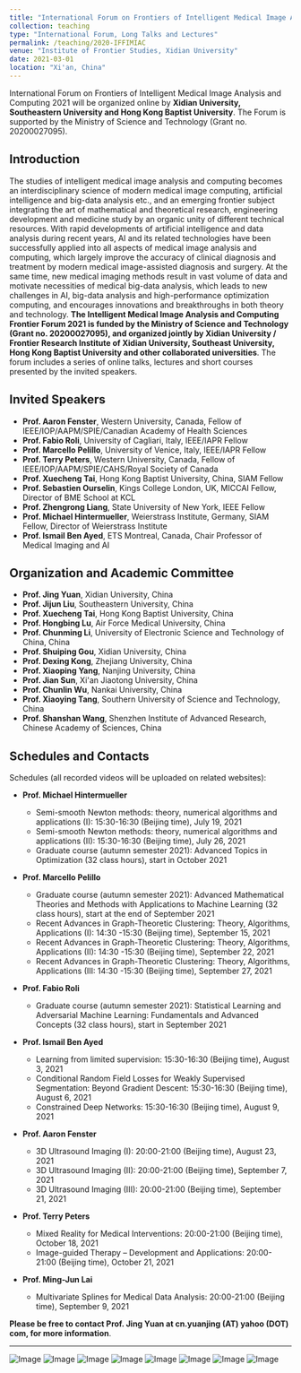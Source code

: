 ```yaml
---
title: "International Forum on Frontiers of Intelligent Medical Image Analysis and Computing 2021"
collection: teaching
type: "International Forum, Long Talks and Lectures"
permalink: /teaching/2020-IFFIMIAC
venue: "Institute of Frontier Studies, Xidian University"
date: 2021-03-01
location: "Xi'an, China"
---
```


International Forum on Frontiers of Intelligent Medical Image Analysis and Computing 2021 will be organized online by **Xidian University, Southeastern University and Hong Kong Baptist University**. The Forum is supported by the Ministry of Science and Technology (Grant no. 20200027095).

## Introduction

The studies of intelligent medical image analysis and computing becomes an interdisciplinary science of modern medical image computing, artificial intelligence and big-data analysis etc., and an emerging frontier subject integrating the art of mathematical and theoretical research, engineering development and medicine study by 
an organic unity of different technical resources. With rapid developments of artificial intelligence and data analysis during recent years, AI and its related technologies have been successfully applied into all aspects of medical image analysis and computing, which largely improve the accuracy of clinical diagnosis and treatment by modern medical image-assisted diagnosis and surgery. At the same time, new medical imaging methods result in vast volume of data and motivate necessities of medical big-data analysis, which leads to new challenges in AI, big-data analysis and high-performance optimization computing, and encourages innovations and breakthroughs in both theory and technology. **The Intelligent Medical Image Analysis and Computing Frontier Forum 2021 is funded by the Ministry of Science and Technology (Grant no. 20200027095), and organized jointly by Xidian University / Frontier Research Institute of Xidian University, Southeast University, Hong Kong Baptist University and other collaborated universities**. The forum includes a series of online talks, lectures and short courses presented by the invited speakers.

## Invited Speakers

* **Prof. Aaron Fenster**, Western University, Canada, Fellow of IEEE/IOP/AAPM/SPIE/Canadian Academy of Health Sciences
* **Prof. Fabio Roli**, University of Cagliari, Italy, IEEE/IAPR Fellow
* **Prof. Marcello Pelillo**, University of Venice, Italy, IEEE/IAPR Fellow
* **Prof. Terry Peters**, Western University, Canada, Fellow of IEEE/IOP/AAPM/SPIE/CAHS/Royal Society of Canada 
* **Prof. Xuecheng Tai**, Hong Kong Baptist University, China, SIAM Fellow
* **Prof. Sebastien Ourselin**, Kings College London, UK, MICCAI Fellow, Director of BME School at KCL
* **Prof. Zhengrong Liang**, State University of New York, IEEE Fellow 
* **Prof. Michael Hintermueller**, Weierstrass Institute, Germany, SIAM Fellow, Director of Weierstrass Institute
* **Prof. Ismail Ben Ayed**, ETS Montreal, Canada, Chair Professor of Medical Imaging and AI

## Organization and Academic Committee

* **Prof. Jing Yuan**, Xidian University, China
* **Prof. Jijun Liu**, Southeastern University, China
* **Prof. Xuecheng Tai**, Hong Kong Baptist University, China
* **Prof. Hongbing Lu**, Air Force Medical University, China
* **Prof. Chunming Li**, University of Electronic Science and Technology of China, China
* **Prof. Shuiping Gou**, Xidian University, China
* **Prof. Dexing Kong**, Zhejiang University, China
* **Prof. Xiaoping Yang**, Nanjing University, China
* **Prof. Jian Sun**, Xi'an Jiaotong University, China
* **Prof. Chunlin Wu**, Nankai University, China
* **Prof. Xiaoying Tang**, Southern University of Science and Technology, China
* **Prof. Shanshan Wang**, Shenzhen Institute of Advanced Research, Chinese Academy of Sciences, China

## Schedules and Contacts

Schedules (all recorded videos will be uploaded on related websites):

* **Prof. Michael Hintermueller** 
  - Semi-smooth Newton methods: theory, numerical algorithms and applications (I): 15:30-16:30 (Beijing time), July 19, 2021
  - Semi-smooth Newton methods: theory, numerical algorithms and applications (II): 15:30-16:30 (Beijing time), July 26, 2021
  - Graduate course (autumn semester 2021): Advanced Topics in Optimization (32 class hours), start in October 2021

* **Prof. Marcello Pelillo**
  - Graduate course (autumn semester 2021): Advanced Mathematical Theories and Methods with Applications to Machine Learning (32 class hours), start at the end of September 2021
  - Recent Advances in Graph-Theoretic Clustering: Theory, Algorithms, Applications (I): 14:30 -15:30 (Beijing time), September 15, 2021
  - Recent Advances in Graph-Theoretic Clustering: Theory, Algorithms, Applications (II): 14:30 -15:30 (Beijing time), September 22, 2021
  - Recent Advances in Graph-Theoretic Clustering: Theory, Algorithms, Applications (III: 14:30 -15:30 (Beijing time), September 27, 2021


* **Prof. Fabio Roli**
  - Graduate course (autumn semester 2021): Statistical Learning and Adversarial Machine Learning: Fundamentals and Advanced Concepts (32 class hours), start in September 2021

* **Prof. Ismail Ben Ayed** 
  - Learning from limited supervision: 15:30-16:30 (Beijing time), August 3, 2021
  - Conditional Random Field Losses for Weakly Supervised Segmentation: Beyond Gradient Descent: 15:30-16:30 (Beijing time), August 6, 2021
  - Constrained Deep Networks: 15:30-16:30 (Beijing time), August 9, 2021

* **Prof. Aaron Fenster** 
  - 3D Ultrasound Imaging (I): 20:00-21:00 (Beijing time), August 23, 2021
  - 3D Ultrasound Imaging (II): 20:00-21:00 (Beijing time), September 7, 2021
  - 3D Ultrasound Imaging (III): 20:00-21:00 (Beijing time), September 21, 2021

* **Prof. Terry Peters** 
  - Mixed Reality for Medical Interventions: 20:00-21:00 (Beijing time), October 18, 2021
  - Image-guided Therapy – Development and Applications: 20:00-21:00 (Beijing time), October 21, 2021

* **Prof. Ming-Jun Lai** 
  - Multivariate Splines for Medical Data Analysis: 20:00-21:00 (Beijing time), September 9, 2021


**Please be free to contact Prof. Jing Yuan at cn.yuanjing (AT) yahoo (DOT) com, for more information**.

---

![Image](xidian.png "3rd Sponsor")  ![Image](081431395820.jpg "4th Sponsor")  ![Image](浸会大学.png)  ![Image](14878233738299009.jpg)  ![Image](download.jpeg)  ![Image](200px-Fmmu_edu_cn_seal.jpg)  ![Image](UESTC_logo.jpg)  ![Image](SUSTech.png) 
